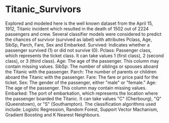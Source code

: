 # Titanic_Survivors
Explored and modeled here is the  well known dataset from the April 15, 1912, Titanic incident which resulted in the death of 1502 out of 2224 passengers and crew.
Several classifier models were considered to predict the chances of survivor (survived as label) with attributes Pclass, Age, SibSp, Parch, Fare, Sex and Embarked.
Survived: Indicates whether a passenger survived (1) or did not survive (0).
Pclass: Passenger class, which represents the ticket class. It can take values 1 (first class), 2 (second class), or 3 (third class).
Age: The age of the passenger. This column may contain missing values.
SibSp: The number of siblings or spouses aboard the Titanic with the passenger.
Parch: The number of parents or children aboard the Titanic with the passenger.
Fare: The fare or price paid for the ticket.
Sex: The gender of the passenger, either "male" or "female."
Age: The age of the passenger. This column may contain missing values.
Embarked: The port of embarkation, which represents the location where the passenger boarded the Titanic. It can take values "C" (Cherbourg), "Q" (Queenstown), or "S" (Southampton).
The classification algorithms used include: Logistic Regression, Random Forest, Support Vector Machanism, Gradient Boosting and K Nearest Neighbours.  
